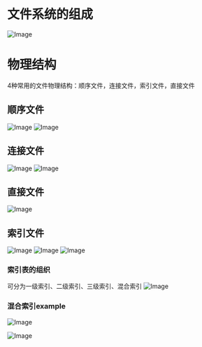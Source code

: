 # 文件系统的组成
![Image](https://pic4.zhimg.com/80/v2-56c9fe578bb0d3f3424e5c7667bd1811.png)

# 物理结构
4种常用的文件物理结构：顺序文件，连接文件，索引文件，直接文件

## 顺序文件
![Image](https://pic4.zhimg.com/80/v2-8186571022972aad70c05047b4434f73.png)
![Image](https://pic4.zhimg.com/80/v2-03ba42ea30604c06f4afd8b72c5e09c8.png)

## 连接文件
![Image](https://pic4.zhimg.com/80/v2-787f5ebb9a01497d026cbf698e880dd5.png)
![Image](https://pic4.zhimg.com/80/v2-41435c5af2ec1fdf059cfb4cf872b9f5.png)

## 直接文件
![Image](https://pic4.zhimg.com/80/v2-d4e541993286deb790a4df5724a570f9.png)

## 索引文件
![Image](https://pic4.zhimg.com/80/v2-bccbc7fbc8a57af4810699d92bdf60b1.png)
![Image](https://pic4.zhimg.com/80/v2-3101b72bf6958ea1784b101d77e6a465.png)
![Image](https://pic4.zhimg.com/80/v2-c3edc544caaa8861fe6a2beb72ad7880.png)

### **索引表的组织**
可分为一级索引、二级索引、三级索引、混合索引
![Image](https://pic4.zhimg.com/80/v2-891d28ecf8a980ce958d39711d703f85.png)

### 混合索引example
![Image](https://pic4.zhimg.com/80/v2-61feb62bb32f9c535ec9fd26fb6588bf.png)

![Image](https://pic4.zhimg.com/80/v2-6fb2018f3761f755ac2684f604d1f61a.png)

